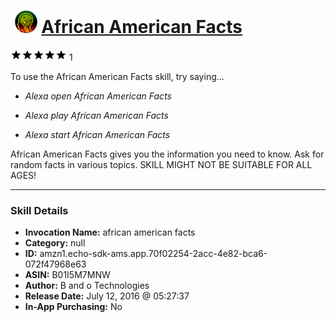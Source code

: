 # &nbsp;<img src="skill_icon" alt="African American Facts icon" width="36"> [African American Facts](http://alexa.amazon.com/#skills/amzn1.echo-sdk-ams.app.70f02254-2acc-4e82-bca6-072f47968e63)
![5 stars](../../images/ic_star_black_18dp_1x.png)![5 stars](../../images/ic_star_black_18dp_1x.png)![5 stars](../../images/ic_star_black_18dp_1x.png)![5 stars](../../images/ic_star_black_18dp_1x.png)![5 stars](../../images/ic_star_black_18dp_1x.png) 1

To use the African American Facts skill, try saying...

* *Alexa open African American Facts*

* *Alexa play African American Facts*

* *Alexa start African American Facts*

African American Facts gives you the information you need to know. Ask for random facts in various topics.
SKILL MIGHT NOT BE SUITABLE FOR ALL AGES!

***

### Skill Details

* **Invocation Name:** african american facts
* **Category:** null
* **ID:** amzn1.echo-sdk-ams.app.70f02254-2acc-4e82-bca6-072f47968e63
* **ASIN:** B01I5M7MNW
* **Author:** B and o Technologies
* **Release Date:** July 12, 2016 @ 05:27:37
* **In-App Purchasing:** No
